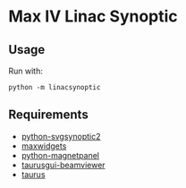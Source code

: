 Max IV Linac Synoptic
=====================

Usage
-----

Run with:

```console
python -m linacsynoptic
```

Requirements
------------

- [python-svgsynoptic2](https://github.com/MaxIV-KitsControls/lib-maxiv-svgsynoptic)
- [maxwidgets](https://gitlab.maxiv.lu.se/kits-maxiv/lib-maxiv-maxwidgets)
- [python-magnetpanel](https://gitlab.maxiv.lu.se/kits-maxiv/app-maxiv-magnetpanel)
- [taurusgui-beamviewer](https://gitlab.maxiv.lu.se/kits-maxiv/app-maxiv-beamviewer)
- [taurus](https://github.com/MaxIV-KitsControls/taurus)
    


